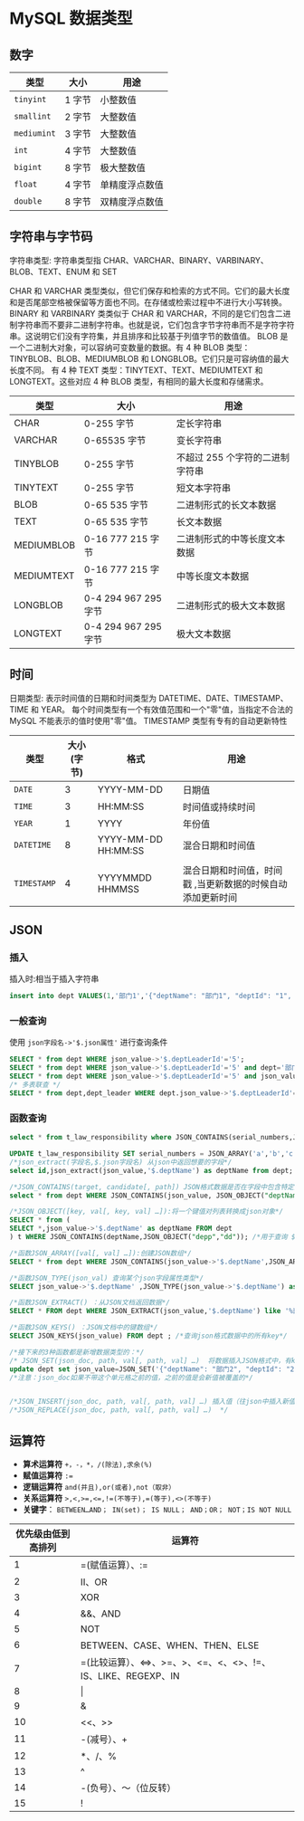 # MySQL 数据类型

## 数字

| 类型        | 大小   | 用途           |
| ----------- | ------ | -------------- |
| `tinyint`   | 1 字节 | 小整数值       |
| `smallint`  | 2 字节 | 大整数值       |
| `mediumint` | 3 字节 | 大整数值       |
| `int`       | 4 字节 | 大整数值       |
| `bigint`    | 8 字节 | 极大整数值     |
| `float`     | 4 字节 | 单精度浮点数值 |
| `double`    | 8 字节 | 双精度浮点数值 |

## 字符串与字节码

字符串类型:
字符串类型指 CHAR、VARCHAR、BINARY、VARBINARY、BLOB、TEXT、ENUM 和 SET

CHAR 和 VARCHAR 类型类似，但它们保存和检索的方式不同。它们的最大长度和是否尾部空格被保留等方面也不同。在存储或检索过程中不进行大小写转换。
BINARY 和 VARBINARY 类类似于 CHAR 和 VARCHAR，不同的是它们包含二进制字符串而不要非二进制字符串。也就是说，它们包含字节字符串而不是字符字符串。这说明它们没有字符集，并且排序和比较基于列值字节的数值值。
BLOB 是一个二进制大对象，可以容纳可变数量的数据。有 4 种 BLOB 类型：TINYBLOB、BLOB、MEDIUMBLOB 和 LONGBLOB。它们只是可容纳值的最大长度不同。
有 4 种 TEXT 类型：TINYTEXT、TEXT、MEDIUMTEXT 和 LONGTEXT。这些对应 4 种 BLOB 类型，有相同的最大长度和存储需求。

| 类型       | 大小                 | 用途                            |
| ---------- | -------------------- | ------------------------------- |
| CHAR       | 0-255 字节           | 定长字符串                      |
| VARCHAR    | 0-65535 字节         | 变长字符串                      |
| TINYBLOB   | 0-255 字节           | 不超过 255 个字符的二进制字符串 |
| TINYTEXT   | 0-255 字节           | 短文本字符串                    |
| BLOB       | 0-65 535 字节        | 二进制形式的长文本数据          |
| TEXT       | 0-65 535 字节        | 长文本数据                      |
| MEDIUMBLOB | 0-16 777 215 字节    | 二进制形式的中等长度文本数据    |
| MEDIUMTEXT | 0-16 777 215 字节    | 中等长度文本数据                |
| LONGBLOB   | 0-4 294 967 295 字节 | 二进制形式的极大文本数据        |
| LONGTEXT   | 0-4 294 967 295 字节 | 极大文本数据                    |

## 时间

日期类型:
表示时间值的日期和时间类型为 DATETIME、DATE、TIMESTAMP、TIME 和 YEAR。
每个时间类型有一个有效值范围和一个"零"值，当指定不合法的 MySQL 不能表示的值时使用"零"值。
TIMESTAMP 类型有专有的自动更新特性

| 类型        | 大小(字节) | 格式                | 用途                                                       |
| ----------- | ---------- | ------------------- | ---------------------------------------------------------- |
| `DATE`      | 3          | YYYY-MM-DD          | 日期值                                                     |
| `TIME`      | 3          | HH:MM:SS            | 时间值或持续时间                                           |
| `YEAR`      | 1          | YYYY                | 年份值                                                     |
| `DATETIME`  | 8          | YYYY-MM-DD HH:MM:SS | 混合日期和时间值                                           |
|             |
| `TIMESTAMP` | 4          | YYYYMMDD HHMMSS     | 混合日期和时间值，时间戳 ,当更新数据的时候自动添加更新时间 |

## JSON

### 插入

插入时:相当于插入字符串

```sql
insert into dept VALUES(1,'部门1','{"deptName": "部门1", "deptId": "1", "deptLeaderId": "3"}');
```

### 一般查询

使用 `json字段名->'$.json属性'` 进行查询条件

```sql
SELECT * from dept WHERE json_value->'$.deptLeaderId'='5';
SELECT * from dept WHERE json_value->'$.deptLeaderId'='5' and dept='部门3';
SELECT * from dept WHERE json_value->'$.deptLeaderId'='5' and json_value->'$.deptId'='5';
/* 多表联查 */
SELECT * from dept,dept_leader WHERE dept.json_value->'$.deptLeaderId'=dept_leader.json_value->'$.id' ;
```

### 函数查询

```sql
select * from t_law_responsibility where JSON_CONTAINS(serial_numbers,JSON_ARRAY('a'));

UPDATE t_law_responsibility SET serial_numbers = JSON_ARRAY('a','b','c') WHERE tlr_id = 2;
/*json_extract(字段名,$.json字段名) 从json中返回想要的字段*/
select id,json_extract(json_value,'$.deptName') as deptName from dept;

/*JSON_CONTAINS(target, candidate[, path]) JSON格式数据是否在字段中包含特定对象*/
select * from dept WHERE JSON_CONTAINS(json_value, JSON_OBJECT("deptName","部门5"))

/*JSON_OBJECT([key, val[, key, val] …]):将一个键值对列表转换成json对象*/
SELECT * from (
SELECT *,json_value->'$.deptName' as deptName FROM dept
) t WHERE JSON_CONTAINS(deptName,JSON_OBJECT("depp","dd")); /*用于查询 $.deptName.depp == 'dd'*/

/*函数JSON_ARRAY([val[, val] …]):创建JSON数组*/
SELECT * from dept WHERE JSON_CONTAINS(json_value->'$.deptName',JSON_ARRAY("1"))

/*函数JSON_TYPE(json_val) 查询某个json字段属性类型*/
SELECT json_value->'$.deptName' ,JSON_TYPE(json_value->'$.deptName') as type from dept ;

/*函数JSON_EXTRACT() ：从JSON文档返回数据*/
SELECT * FROM dept WHERE JSON_EXTRACT(json_value,'$.deptName') like '%部门%';

/*函数JSON_KEYS() ：JSON文档中的键数组*/
SELECT JSON_KEYS(json_value) FROM dept ; /*查询json格式数据中的所有key*/

/*接下来的3种函数都是新增数据类型的：*/
/* JSON_SET(json_doc, path, val[, path, val] …)  将数据插入JSON格式中，有key则替换，无key则新增*/
update dept set json_value=JSON_SET('{"deptName": "部门2", "deptId": "2", "deptLeaderId": "4"}','$.deptName','新增的部门1','$.newData','新增的数据') WHERE id=2;
/*注意：json_doc如果不带这个单元格之前的值，之前的值是会新值被覆盖的*/


/*JSON_INSERT(json_doc, path, val[, path, val] …) 插入值（往json中插入新值，但不替换已经存在的旧值） */
/*JSON_REPLACE(json_doc, path, val[, path, val] …)  */


```

## 运算符

- **算术运算符** `+，-，*，/(除法),求余(%)`
- **赋值运算符** `:=`
- **逻辑运算符** `and(并且),or(或者),not（取非）`
- **关系运算符** `>,<,>=,<=,!=(不等于),=(等于),<>(不等于)`
- **关键字**： `BETWEEN…AND； IN(set)； IS NULL； AND；OR； NOT；IS NOT NULL `

| 优先级由低到高排列 | 运算符                                                         |
| ------------------ | -------------------------------------------------------------- |
| 1                  | =(赋值运算）、:=                                               |
| 2                  | II、OR                                                         |
| 3                  | XOR                                                            |
| 4                  | &&、AND                                                        |
| 5                  | NOT                                                            |
| 6                  | BETWEEN、CASE、WHEN、THEN、ELSE                                |
| 7                  | =(比较运算）、<=>、>=、>、<=、<、<>、!=、 IS、LIKE、REGEXP、IN |
| 8                  | \|                                                             |
| 9                  | &                                                              |
| 10                 | <<、>>                                                         |
| 11                 | -(减号）、+                                                    |
| 12                 | \*、/、%                                                       |
| 13                 | ^                                                              |
| 14                 | -(负号）、〜（位反转）                                         |
| 15                 | !                                                              |
